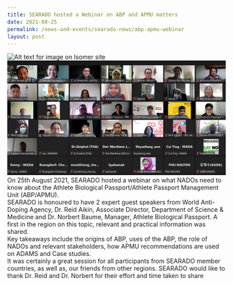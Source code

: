 ```yaml
---
title: SEARADO hosted a Webinar on ABP and APMU matters
date: 2021-08-25
permalink: /news-and-events/searado-news/abp-apmu-webinar
layout: post
---
```





![Alt text for image on Isomer site](/images/25%20aug%202021_1.png)![Alt text for image on Isomer site](/images/25%20aug%202021_3.png)
On 25th August 2021, SEARADO hosted a webinar on what NADOs need to know about the Athlete Biological Passport/Athlete Passport Management Unit (ABP/APMU). <br>SEARADO is honoured to have 2 expert guest speakers from World Anti-Doping Agency, Dr. Reid Aikin, Associate Director, Department of Science & Medicine and Dr. Norbert Baume, Manager, Athlete Biological Passport. A first in the region on this topic, relevant and practical information was shared. <br>Key takeaways include the origins of ABP, uses of the ABP, the role of NADOs and relevant stakeholders, how APMU recommendations are used on ADAMS and Case studies. <br>It was certainly a great session for all participants from SEARADO member countries, as well as, our friends from other regions. SEARADO would like to thank Dr. Reid and Dr. Norbert for their effort and time taken to share